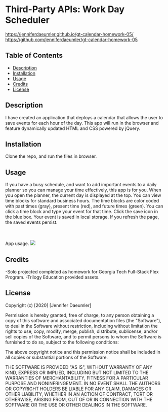 # Third-Party APIs: Work Day Scheduler
https://jenniferdaeumler.github.io/gt-calendar-homework-05/
https://github.com/jenniferdaeumler/gt-calendar-homework-05


## Table of Contents 
* [Description](#description)
* [Installation](#installation)
* [Usage](#usage)
* [Credits](#credits)
* [License](#license)


## Description 
I have created an application that deploys a calendar that allows the user to save events for each hour of the day. This app will run in the browser and feature dynamically updated HTML and CSS powered by jQuery.

## Installation
Clone the repo, and run the files in browser. 

## Usage 
If you have a busy schedule, and want to add important events to a daily planner so you can manage your time effectively, this app is for you.  When you open the planner, the current day is displayed at the top.  You can view time blocks for standard business hours.  The time blocks are color coded with past times (gray), present time (red), and future times (green). You can click a time block and type your event for that time.  Click the save icon in the blue box.  Your event is saved in local storage.  If you refresh the page, the saved events persist. 

<br>
<br>App usage.
<img src="https://i.imgur.com/Sd9gPe2.png?1">
<br>


## Credits
-Solo projected completed as homework for Georgia Tech Full-Stack Flex Program. 
-Trilogy Education provided assets.



## License
Copyright (c) [2020] [Jennifer Daeumler]

Permission is hereby granted, free of charge, to any person obtaining a copy of this software and associated documentation files (the "Software"), to deal in the Software without restriction, including without limitation the rights to use, copy, modify, merge, publish, distribute, sublicense, and/or sell copies of the Software, and to permit persons to whom the Software is furnished to do so, subject to the following conditions:

The above copyright notice and this permission notice shall be included in all copies or substantial portions of the Software.

THE SOFTWARE IS PROVIDED "AS IS", WITHOUT WARRANTY OF ANY KIND, EXPRESS OR IMPLIED, INCLUDING BUT NOT LIMITED TO THE WARRANTIES OF MERCHANTABILITY, FITNESS FOR A PARTICULAR PURPOSE AND NONINFRINGEMENT. IN NO EVENT SHALL THE AUTHORS OR COPYRIGHT HOLDERS BE LIABLE FOR ANY CLAIM, DAMAGES OR OTHER LIABILITY, WHETHER IN AN ACTION OF CONTRACT, TORT OR OTHERWISE, ARISING FROM, OUT OF OR IN CONNECTION WITH THE SOFTWARE OR THE USE OR OTHER DEALINGS IN THE SOFTWARE.
